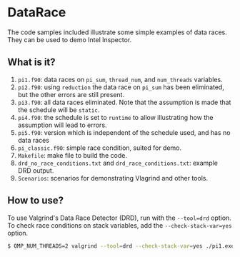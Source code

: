 # DataRace
The code samples included illustrate some simple examples of data races.
They can be used to demo Intel Inspector.

## What is it?
1. `pi1.f90`: data races on `pi_sum`, `thread_num`, and `num_threads`
    variables.
1. `pi2.f90`: using `reduction` the data race on `pi_sum` has been
    eliminated, but the other errors are still present.
1. `pi3.f90`: all data races eliminated.  Note that the assumption is made
    that the schedule will be `static`.
1. `pi4.f90`: the schedule is set to `runtime` to allow illustrating how
    the assumption will lead to errors.
1. `pi5.f90`: version which is independent of the schedule used, and has
    no data races
1. `pi_classic.f90`: simple race condition, suited for demo.
1. `Makefile`: make file to build the code.
1. `drd_no_race_conditions.txt` and `drd_race_conditions.txt`: example DRD
    output.
1. `Scenarios`: scenarios for demonstrating Vlagrind and other tools.

## How to use?
To use Valgrind's Data Race Detector (DRD), run with the `--tool=drd`
option.  To check race conditions on stack variables, add the
`--check-stack-var=yes` option.
```bash
$ OMP_NUM_THREADS=2 valgrind --tool=drd --check-stack-var=yes ./pi1.exe
```
